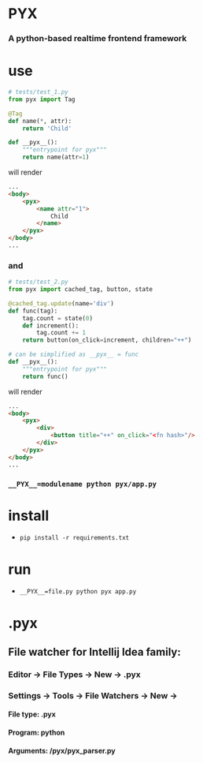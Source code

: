 # PYX
### A python-based realtime frontend framework

# use
```python
# tests/test_1.py
from pyx import Tag

@Tag
def name(*, attr):
    return 'Child'

def __pyx__():
    """entrypoint for pyx"""
    return name(attr=1)
```
will render
```html
...
<body>
    <pyx>
        <name attr="1">
            Child
        </name>
    </pyx>
</body>
...
```
### and
```python
# tests/test_2.py
from pyx import cached_tag, button, state

@cached_tag.update(name='div')
def func(tag):
    tag.count = state(0)
    def increment():
        tag.count += 1
    return button(on_click=increment, children="++")

# can be simplified as __pyx__ = func
def __pyx__():
    """entrypoint for pyx"""
    return func()
```
will render
```html
...
<body>
    <pyx>
        <div>
            <button title="++" on_click="<fn hash>"/>
        </div>
    </pyx>
</body>
...
```
### `__PYX__=modulename python pyx/app.py`

# install
- `pip install -r requirements.txt`

# run
- `__PYX__=file.py python pyx app.py`


# .pyx
## File watcher for Intellij Idea family:
### Editor -> File Types -> New -> .pyx
### Settings -> Tools -> File Watchers -> New ->
#### File type: .pyx
#### Program: python
#### Arguments: <project path>/pyx/pyx_parser.py

